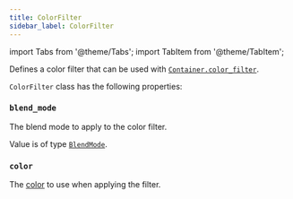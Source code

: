 ```yaml
---
title: ColorFilter
sidebar_label: ColorFilter
---
```


import Tabs from '@theme/Tabs';
import TabItem from '@theme/TabItem';

Defines a color filter that can be used with [`Container.color_filter`](/docs/controls/container#color_filter).

`ColorFilter` class has the following properties:

### `blend_mode`

The blend mode to apply to the color filter.

Value is of type [`BlendMode`](/docs/reference/types/blendmode).

### `color`

The [color](/docs/reference/colors) to use when applying the filter.
